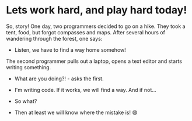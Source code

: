# Lets work hard, and play hard today!

So, story!
One day, two programmers decided to go on a hike. They took a tent, food, but forgot compasses and maps. After several hours of wandering through the forest, one says:

- Listen, we have to find a way home somehow!

The second programmer pulls out a laptop, opens a text editor and starts writing something.

- What are you doing?! - asks the first.

- I'm writing code. If it works, we will find a way. And if not...

- So what?

- Then at least we will know where the mistake is! 😄